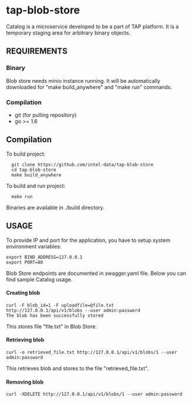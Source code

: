 # tap-blob-store

Catalog is a microservice developed to be a part of TAP platform.
It is a temporary staging area for arbitrary binary objects.

## REQUIREMENTS

### Binary
Blob store needs minio instance running.  It will be automatically downloaded for "make build_anywhere" and "make run" commands.

### Compilation
* git (for pulling repository)
* go >= 1.6

## Compilation
To build project:
```
  git clone https://github.com/intel-data/tap-blob-store
  cd tap-blob-store
  make build_anywhere
```
To build and run project:
```
  make run
```
Binaries are available in ./build directory.

## USAGE

To provide IP and port for the application, you have to setup system environment variables:
```
export BIND_ADDRESS=127.0.0.1
export PORT=80
```

Blob Store endpoints are documented in swagger.yaml file.
Below you can find sample Catalog usage.

#### Creating blob
```
curl -F blob_id=1 -F uploadfile=@file.txt http://127.0.0.1/api/v1/blobs --user admin:password
The blob has been successfully stored
```

This stores file "file.txt" in Blob Store.

#### Retrieving blob
```
curl -o retrieved_file.txt http://127.0.0.1/api/v1/blobs/1 --user admin:password
```
This retrieves blob and stores to the file "retrieved_file.txt".

#### Removing blob
```
curl -XDELETE http://127.0.0.1/api/v1/blobs/1 --user admin:password
```
